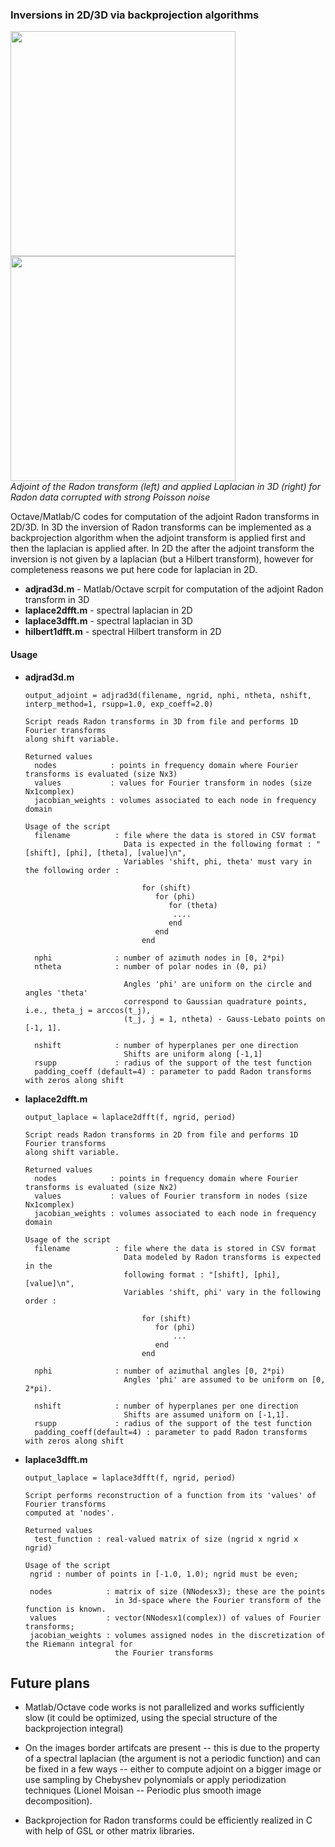 ### Inversions in 2D/3D via backprojection algorithms

<p float="center"> 
  <img src="https://github.com/fedor-goncharov/Weighted-ray-Radon-transforms-in-3D/blob/master/pictures/backprojectionv1.png" width="360" />
  <img src="https://github.com/fedor-goncharov/Weighted-ray-Radon-transforms-in-3D/blob/master/pictures/backprojectionv0.png" width="360" />
  <br>
  <em> Adjoint of the Radon transform (left) and applied Laplacian in 3D (right) for Radon data corrupted with strong Poisson noise </em>
</p>


Octave/Matlab/C codes for computation of the adjoint Radon transforms in 2D/3D. In 3D the inversion of Radon transforms 
can be implemented as a backprojection algorithm when the adjoint transform is applied first and then the laplacian is applied after. In 2D the after the adjoint transform the inversion is not given by a laplacian (but a Hilbert transform), however 
for completeness reasons we put here code for laplacian in 2D. 


  * **adjrad3d.m** - Matlab/Octave scrpit for computation of the adjoint Radon transform in 3D
  * **laplace2dfft.m** - spectral laplacian in 2D
  * **laplace3dfft.m** - spectral laplacian in 3D
  * **hilbert1dfft.m** - spectral Hilbert transform in 2D

#### Usage

 * **adjrad3d.m**
 
       output_adjoint = adjrad3d(filename, ngrid, nphi, ntheta, nshift, interp_method=1, rsupp=1.0, exp_coeff=2.0)
       
       Script reads Radon transforms in 3D from file and performs 1D Fourier transforms 
       along shift variable. 
       
       Returned values
         nodes            : points in frequency domain where Fourier transforms is evaluated (size Nx3)
         values           : values for Fourier transform in nodes (size Nx1complex)
         jacobian_weights : volumes associated to each node in frequency domain

       Usage of the script
         filename          : file where the data is stored in CSV format
                             Data is expected in the following format : "[shift], [phi], [theta], [value]\n",
                             Variables 'shift, phi, theta' must vary in the following order : 
                 
                                 for (shift) 
                                    for (phi) 
                                       for (theta)
                                        ....
                                       end
                                    end
                                 end
                                      
         nphi              : number of azimuth nodes in [0, 2*pi)
         ntheta            : number of polar nodes in (0, pi)
        
                             Angles 'phi' are uniform on the circle and angles 'theta' 
                             correspond to Gaussian quadrature points, i.e., theta_j = arccos(t_j), 
                             (t_j, j = 1, ntheta) - Gauss-Lebato points on [-1, 1]. 

         nshift            : number of hyperplanes per one direction
                             Shifts are uniform along [-1,1]
         rsupp             : radius of the support of the test function
         padding_coeff (default=4) : parameter to padd Radon transforms with zeros along shift
 
 * **laplace2dfft.m**
 
       output_laplace = laplace2dfft(f, ngrid, period)
       
       Script reads Radon transforms in 2D from file and performs 1D Fourier transforms 
       along shift variable. 
       
       Returned values
         nodes            : points in frequency domain where Fourier transforms is evaluated (size Nx2)
         values           : values of Fourier transform in nodes (size Nx1complex)
         jacobian_weights : volumes associated to each node in frequency domain

       Usage of the script
         filename          : file where the data is stored in CSV format
                             Data modeled by Radon transforms is expected in the 
                             following format : "[shift], [phi], [value]\n",
                             Variables 'shift, phi' vary in the following order : 
                 
                                 for (shift) 
                                    for (phi) 
                                        ...
                                    end
                                 end
                                      
         nphi              : number of azimuthal angles [0, 2*pi)
                             Angles 'phi' are assumed to be uniform on [0, 2*pi).

         nshift            : number of hyperplanes per one direction
                             Shifts are assumed uniform on [-1,1].
         rsupp             : radius of the support of the test function
         padding_coeff(default=4) : parameter to padd Radon transforms with zeros along shift
 
 * **laplace3dfft.m**
 
       output_laplace = laplace3dfft(f, ngrid, period)
       
       Script performs reconstruction of a function from its 'values' of Fourier transforms 
       computed at 'nodes'.

       Returned values 
         test_function : real-valued matrix of size (ngrid x ngrid x ngrid)

       Usage of the script
        ngrid : number of points in [-1.0, 1.0); ngrid must be even;
        
        nodes            : matrix of size (NNodesx3); these are the points 
                           in 3d-space where the Fourier transform of the function is known. 
        values           : vector(NNodesx1(complex)) of values of Fourier transforms;
        jacobian_weights : volumes assigned nodes in the discretization of the Riemann integral for 
                           the Fourier transforms
## Future plans

  * Matlab/Octave code works is not parallelized and works sufficiently slow (it could be optimized, using the special 
  structure of the backprojection integral)
  
  * On the images border artifcats are present -- this is due to the property of a spectral laplacian (the argument is 
  not a periodic function) and can be fixed in a few ways -- either to compute adjoint on a bigger image or use sampling 
  by Chebyshev polynomials or apply periodization techniques (Lionel Moisan -- Periodic plus smooth image decomposition).
  
  * Backprojection for Radon transforms could be efficiently realized in C with help of GSL or other matrix libraries. 
